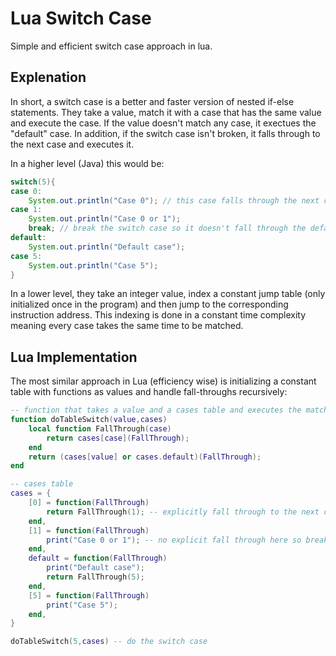 <h1>Lua Switch Case</h1>
Simple and efficient switch case approach in lua.

<h2>Explenation</h2>
<p>In short, a switch case is a better and faster version of nested if-else statements. They take a value, match it with a case that has the same value and execute the case. If the value doesn't match any case, it exectues the "default" case. In addition, if the switch case isn't broken, it falls through to the next case and executes it.</p>

<p>In a higher level (Java) this would be:</p>

```java
switch(5){
case 0:
    System.out.println("Case 0"); // this case falls through the next case
case 1:
    System.out.println("Case 0 or 1");
    break; // break the switch case so it doesn't fall through the default case
default:
    System.out.println("Default case");
case 5:
    System.out.println("Case 5");
}
```
<p>In a lower level, they take an integer value, index a constant jump table (only initialized once in the program) and then jump to the corresponding instruction address. This indexing is done in a constant time complexity meaning every case takes the same time to be matched.</p>

<h2>Lua Implementation</h2>
<p>The most similar approach in Lua (efficiency wise) is initializing a constant table with functions as values and handle fall-throughs recursively:</p>

```lua
-- function that takes a value and a cases table and executes the matching case
function doTableSwitch(value,cases)
	local function FallThrough(case)
		return cases[case](FallThrough);
	end
	return (cases[value] or cases.default)(FallThrough);
end

-- cases table
cases = {
	[0] = function(FallThrough)
		return FallThrough(1); -- explicitly fall through to the next case (case 1)
	end,
	[1] = function(FallThrough)
		print("Case 0 or 1"); -- no explicit fall through here so break
	end,
	default = function(FallThrough)
		print("Default case");
		return FallThrough(5);
	end,
	[5] = function(FallThrough)
		print("Case 5");
	end,
}

doTableSwitch(5,cases) -- do the switch case
```
